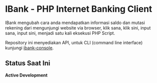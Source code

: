IBank - PHP Internet Banking Client
===================================

IBank mengubah cara anda mendapatkan informasi saldo dan mutasi rekening
dari mengunjungi website via browser, klik sana, klik sini, input sana,
input sini, menjadi satu kali eksekusi PHP Script.

Repository ini menyediakan API, untuk CLI (command line interface) kunjungi [ibank-console](https://github.com/ijortengab/ibank-console).

## Status Saat Ini

**Active Development**
